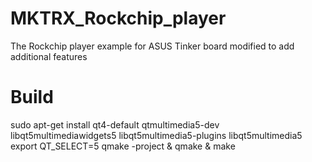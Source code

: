 # MKTRX_Rockchip_player
The Rockchip player example for ASUS Tinker board modified to add additional features

# Build
sudo apt-get install qt4-default qtmultimedia5-dev libqt5multimediawidgets5 libqt5multimedia5-plugins libqt5multimedia5
export QT_SELECT=5
qmake -project & qmake & make
